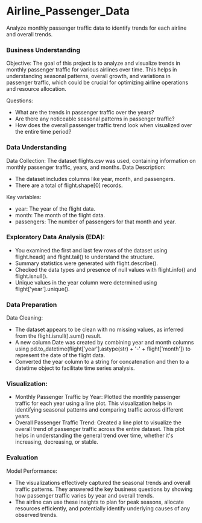 # Airline_Passenger_Data
 Analyze monthly passenger traffic data to identify trends for each airline and overall trends.
### Business Understanding
Objective: The goal of this project is to analyze and visualize trends in monthly passenger traffic for various airlines over time. This helps in understanding seasonal patterns, overall growth, and variations in passenger traffic, which could be crucial for optimizing airline operations and resource allocation.

Questions:
- What are the trends in passenger traffic over the years?
- Are there any noticeable seasonal patterns in passenger traffic?
- How does the overall passenger traffic trend look when visualized over the entire time period?
### Data Understanding
Data Collection: The dataset flights.csv was used, containing information on monthly passenger traffic, years, and months.
Data Description:
- The dataset includes columns like year, month, and passengers.
- There are a total of flight.shape[0] records.

Key variables:
- year: The year of the flight data.
- month: The month of the flight data.
- passengers: The number of passengers for that month and year.
### Exploratory Data Analysis (EDA):
- You examined the first and last few rows of the dataset using flight.head() and flight.tail() to understand the structure.
- Summary statistics were generated with flight.describe().
- Checked the data types and presence of null values with flight.info() and flight.isnull().
- Unique values in the year column were determined using flight['year'].unique().
### Data Preparation
Data Cleaning:
- The dataset appears to be clean with no missing values, as inferred from the flight.isnull().sum() result.
- A new column Date was created by combining year and month columns using pd.to_datetime(flight['year'].astype(str) + '-' + flight['month']) to represent the date of the flight data.
- Converted the year column to a string for concatenation and then to a datetime object to facilitate time series analysis.
### Visualization:
- Monthly Passenger Traffic by Year: Plotted the monthly passenger traffic for each year using a line plot. This visualization helps in identifying seasonal patterns and comparing traffic across different years.
- Overall Passenger Traffic Trend: Created a line plot to visualize the overall trend of passenger traffic across the entire dataset. This plot helps in understanding the general trend over time, whether it's increasing, decreasing, or stable.
### Evaluation
Model Performance:
- The visualizations effectively captured the seasonal trends and overall traffic patterns. They answered the key business questions by showing how passenger traffic varies by year and overall trends.
- The airline can use these insights to plan for peak seasons, allocate resources efficiently, and potentially identify underlying causes of any observed trends.






